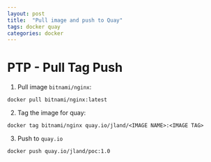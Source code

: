 ```yaml
---
layout: post
title:  "Pull image and push to Quay"
tags: docker quay
categories: docker
---
```


# **PTP** - Pull Tag Push


1. Pull image `bitnami/nginx`:

```
docker pull bitnami/nginx:latest
```

2. Tag the image for quay:

```
docker tag bitnami/nginx quay.io/jland/<IMAGE NAME>:<IMAGE TAG>
```


3. Push to `quay.io`

```
docker push quay.io/jland/poc:1.0
```